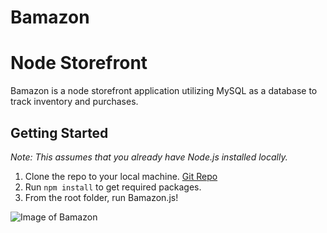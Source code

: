 # Bamazon
# Node Storefront

Bamazon is a node storefront application utilizing MySQL as a database to track inventory and purchases.

## Getting Started

*Note: This assumes that you already have Node.js installed locally.*

1. Clone the repo to your local machine. [Git Repo](https://github.com/iangoodnight/Bamazon.git)
1. Run ```npm install``` to get required packages.
1. From the root folder, run Bamazon.js!


![Image of Bamazon](https://drive.google.com/file/d/19YLmKXV976fx3bpBmRbjoZ3cHzZR2pFP/view?usp=sharing)
